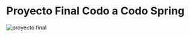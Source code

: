 # Proyecto Final Codo a Codo Spring



![proyecto final](https://github.com/Leangon/agencia-services/assets/116129705/6c0612f8-713f-454f-94f0-9052112f6592)

